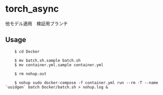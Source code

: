 # torch_async
他モデル適用　検証用ブランチ

## Usage
```
    $ cd Docker

    $ mv batch.sh.sample batch.sh
    $ mv container.yml.sample container.yml

    $ rm nohup.out

    $ nohup sudo docker-compose -f container.yml run --rm -T --name `uuidgen` batch Docker/batch.sh > nohup.log &
```
